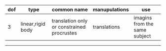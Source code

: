 dof |    type    | common name     | manupulations | use
----|------------|-----------------|---------------|-------------------------------
3   | linear,rigid body     |translation only or constrained procrustes| translations  | imagins from the same subject
-----------------------------------------------------------------------------------

